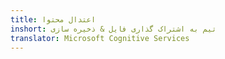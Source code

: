 ```yaml
---
title: اعتدال محتوا
inshort: تیم به اشتراک گذاری فایل & ذخیره سازی
translator: Microsoft Cognitive Services
---
```





